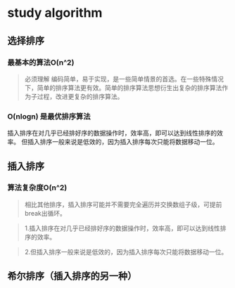 # study algorithm
## 选择排序
### 最基本的算法O(n^2)
> 必须理解 编码简单，易于实现，是一些简单情景的首选。在一些特殊情况下，简单的排序算法更有效。简单的排序算法思想衍生出复杂的排序算法作为子过程，改进更复杂的排序算法。

### O(nlogn) 是最优排序算法
插入排序在对几乎已经排好序的数据操作时，效率高，即可以达到线性排序的效率。
但插入排序一般来说是低效的，因为插入排序每次只能将数据移动一位。
## 插入排序
### 算法复杂度O(n^2)
> 相比其他排序，插入排序可能并不需要完全遍历并交换数组子级，可提前break出循环。

>1.插入排序在对几乎已经排好序的数据操作时，效率高，即可以达到线性排序的效率。

>2.但插入排序一般来说是低效的，因为插入排序每次只能将数据移动一位。

## 希尔排序（插入排序的另一种）
